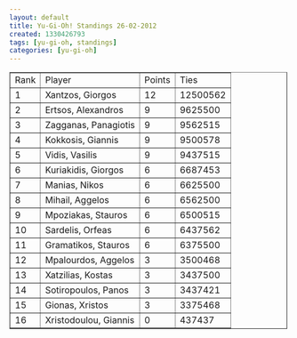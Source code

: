 ```yaml
---
layout: default
title: Yu-Gi-Oh! Standings 26-02-2012
created: 1330426793
tags: [yu-gi-oh, standings]
categories: [yu-gi-oh]
---
```

<table border="1" cellpadding="1" cellspacing="1" style="width: 500px;">
	<tbody>
		<tr>
			<td>
				Rank</td>
			<td>
				Player</td>
			<td>
				Points</td>
			<td>
				Ties</td>
		</tr>
		<tr>
			<td>
				1</td>
			<td>
				Xantzos, Giorgos</td>
			<td>
				12</td>
			<td>
				12500562</td>
		</tr>
		<tr>
			<td>
				2</td>
			<td>
				Ertsos, Alexandros</td>
			<td>
				9</td>
			<td>
				9625500</td>
		</tr>
		<tr>
			<td>
				3</td>
			<td>
				Zagganas, Panagiotis</td>
			<td>
				9</td>
			<td>
				9562515</td>
		</tr>
		<tr>
			<td>
				4</td>
			<td>
				Kokkosis, Giannis</td>
			<td>
				9</td>
			<td>
				9500578</td>
		</tr>
		<tr>
			<td>
				5</td>
			<td>
				Vidis, Vasilis</td>
			<td>
				9</td>
			<td>
				9437515</td>
		</tr>
		<tr>
			<td>
				6</td>
			<td>
				Kuriakidis, Giorgos</td>
			<td>
				6</td>
			<td>
				6687453</td>
		</tr>
		<tr>
			<td>
				7</td>
			<td>
				Manias, Nikos</td>
			<td>
				6</td>
			<td>
				6625500</td>
		</tr>
		<tr>
			<td>
				8</td>
			<td>
				Mihail, Aggelos</td>
			<td>
				6</td>
			<td>
				6562500</td>
		</tr>
		<tr>
			<td>
				9</td>
			<td>
				Mpoziakas, Stauros</td>
			<td>
				6</td>
			<td>
				6500515</td>
		</tr>
		<tr>
			<td>
				10</td>
			<td>
				Sardelis, Orfeas</td>
			<td>
				6</td>
			<td>
				6437562</td>
		</tr>
		<tr>
			<td>
				11</td>
			<td>
				Gramatikos, Stauros</td>
			<td>
				6</td>
			<td>
				6375500</td>
		</tr>
		<tr>
			<td>
				12</td>
			<td>
				Mpalourdos, Aggelos</td>
			<td>
				3</td>
			<td>
				3500468</td>
		</tr>
		<tr>
			<td>
				13</td>
			<td>
				Xatzilias, Kostas</td>
			<td>
				3</td>
			<td>
				3437500</td>
		</tr>
		<tr>
			<td>
				14</td>
			<td>
				Sotiropoulos, Panos</td>
			<td>
				3</td>
			<td>
				3437421</td>
		</tr>
		<tr>
			<td>
				15</td>
			<td>
				Gionas, Xristos</td>
			<td>
				3</td>
			<td>
				3375468</td>
		</tr>
		<tr>
			<td>
				16</td>
			<td>
				Xristodoulou, Giannis</td>
			<td>
				0</td>
			<td>
				437437</td>
		</tr>
	</tbody>
</table>
<p>&nbsp;</p>

